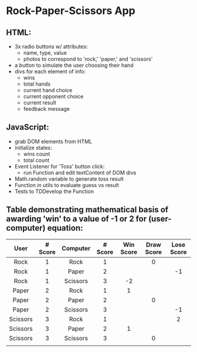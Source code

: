 # Rock-Paper-Scissors App

## HTML:

- 3x radio buttons w/ attributes:
    * name, type, value
    * photos to correspond to 'rock,' 'paper,' and 'scissors'
- a button to simulate the user choosing their hand
- divs for each element of info:
    * wins
    * total hands
    * current hand choice
    * current opponent choice
    * current result
    * feedback message

## JavaScript:

- grab DOM elements from HTML
- initialize states:
    * wins count
    * total count
- Event Listener for 'Toss' button click:
    * run Function and edit textContent of DOM divs
- Math.random variable to generate toss result
- Function in utils to evaluate guess vs result
- Tests to TDDevelop the Function


## Table demonstrating mathematical basis of awarding 'win' to a value of -1 or 2 for (user-computer) equation:

|   User   | # Score | Computer | # Score | Win Score | Draw Score | Lose Score |
|:--------:|:-------:|:--------:|:-------:|:---------:|:----------:|:----------:|
|   Rock   |    1    |   Rock   |    1    |           |      0     |            |
|   Rock   |    1    |   Paper  |    2    |           |            |     -1     |
|   Rock   |    1    | Scissors |    3    |     -2    |            |            |
|   Paper  |    2    |   Rock   |    1    |     1     |            |            |
|   Paper  |    2    |   Paper  |    2    |           |      0     |            |
|   Paper  |    2    | Scissors |    3    |           |            |     -1     |
| Scissors |    3    |   Rock   |    1    |           |            |      2     |
| Scissors |    3    |   Paper  |    2    |     1     |            |            |
| Scissors |    3    | Scissors |    3    |           |      0     |            |
|          |         |          |         |           |            |            |